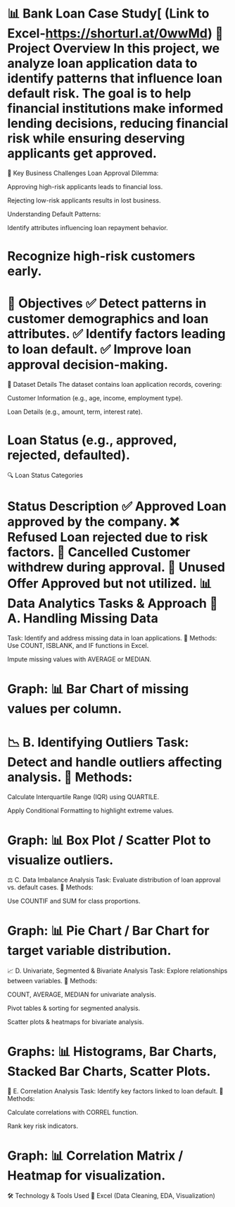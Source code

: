 📊 Bank Loan Case Study[ (Link to Excel-https://shorturl.at/0wwMd)
🏦 Project Overview
In this project, we analyze loan application data to identify patterns that influence loan default risk. The goal is to help financial institutions make informed lending decisions, reducing financial risk while ensuring deserving applicants get approved.
===============================================================================================================================================================================================================================================================================
📌 Key Business Challenges
Loan Approval Dilemma:

Approving high-risk applicants leads to financial loss.

Rejecting low-risk applicants results in lost business.

Understanding Default Patterns:

Identify attributes influencing loan repayment behavior.

Recognize high-risk customers early.
===============================================================================================================================================================================================================================================================================

🎯 Objectives
✅ Detect patterns in customer demographics and loan attributes.
✅ Identify factors leading to loan default.
✅ Improve loan approval decision-making.
===============================================================================================================================================================================================================================================================================

📂 Dataset Details
The dataset contains loan application records, covering:

Customer Information (e.g., age, income, employment type).

Loan Details (e.g., amount, term, interest rate).

Loan Status (e.g., approved, rejected, defaulted).
===============================================================================================================================================================================================================================================================================

🔍 Loan Status Categories

Status	Description
✅ Approved	Loan approved by the company.
❌ Refused	Loan rejected due to risk factors.
🔄 Cancelled	Customer withdrew during approval.
🛑 Unused Offer	Approved but not utilized.
📊 Data Analytics Tasks & Approach
🔎 A. Handling Missing Data
==============================================================================================================================================================================================================================================================================
Task: Identify and address missing data in loan applications.
📌 Methods:
Use COUNT, ISBLANK, and IF functions in Excel.

Impute missing values with AVERAGE or MEDIAN.

Graph: 📊 Bar Chart of missing values per column.
===============================================================================================================================================================================================================================================================================

📉 B. Identifying Outliers
Task: Detect and handle outliers affecting analysis.
📌 Methods:
===============================================================================================================================================================================================================================================================================
Calculate Interquartile Range (IQR) using QUARTILE.

Apply Conditional Formatting to highlight extreme values.

Graph: 📊 Box Plot / Scatter Plot to visualize outliers.
===============================================================================================================================================================================================================================================================================
⚖️ C. Data Imbalance Analysis
Task: Evaluate distribution of loan approval vs. default cases.
📌 Methods:

Use COUNTIF and SUM for class proportions.

Graph: 📊 Pie Chart / Bar Chart for target variable distribution.
===============================================================================================================================================================================================================================================================================
📈 D. Univariate, Segmented & Bivariate Analysis
Task: Explore relationships between variables.
📌 Methods:

COUNT, AVERAGE, MEDIAN for univariate analysis.

Pivot tables & sorting for segmented analysis.

Scatter plots & heatmaps for bivariate analysis.

Graphs: 📊 Histograms, Bar Charts, Stacked Bar Charts, Scatter Plots.
===============================================================================================================================================================================================================================================================================
🔗 E. Correlation Analysis
Task: Identify key factors linked to loan default.
📌 Methods:

Calculate correlations with CORREL function.

Rank key risk indicators.

Graph: 📊 Correlation Matrix / Heatmap for visualization.
===============================================================================================================================================================================================================================================================================
🛠️ Technology & Tools Used
🔹 Excel (Data Cleaning, EDA, Visualization)

